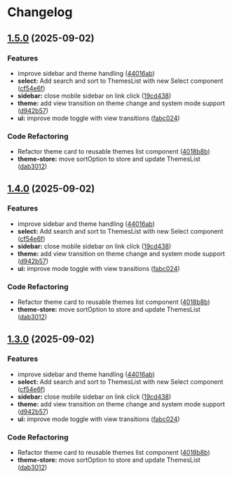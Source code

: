 # Changelog

## [1.5.0](https://github.com/odest/tauri-nextjs-template/compare/v1.4.0...v1.5.0) (2025-09-02)


### Features

* improve sidebar and theme handling ([44016ab](https://github.com/odest/tauri-nextjs-template/commit/44016ab602045cc41a5a61ecfa744ab265c45fbb))
* **select:** Add search and sort to ThemesList with new Select component ([cf54e6f](https://github.com/odest/tauri-nextjs-template/commit/cf54e6f8326081e21093b6726978d141fc3c9e21))
* **sidebar:** close mobile sidebar on link click ([19cd438](https://github.com/odest/tauri-nextjs-template/commit/19cd43888df4324b3f88d3dd1f62fd3d9461aaf6))
* **theme:** add view transition on theme change and system mode support ([d942b57](https://github.com/odest/tauri-nextjs-template/commit/d942b57313c93aa2db442f589af92c82497e146b))
* **ui:** improve mode toggle with view transitions ([fabc024](https://github.com/odest/tauri-nextjs-template/commit/fabc0243a5ead607a157b350dabffcb196c8dc0b))


### Code Refactoring

* Refactor theme card to reusable themes list component ([4018b8b](https://github.com/odest/tauri-nextjs-template/commit/4018b8b5c8c2cd2cb8d1ca4702f1cbd92ddebc55))
* **theme-store:** move sortOption to store and update ThemesList ([dab3012](https://github.com/odest/tauri-nextjs-template/commit/dab301269bb8ab0fe60e224bd57c5cbb62a3c2e8))

## [1.4.0](https://github.com/odest/tauri-nextjs-template/compare/v1.3.0...v1.4.0) (2025-09-02)


### Features

* improve sidebar and theme handling ([44016ab](https://github.com/odest/tauri-nextjs-template/commit/44016ab602045cc41a5a61ecfa744ab265c45fbb))
* **select:** Add search and sort to ThemesList with new Select component ([cf54e6f](https://github.com/odest/tauri-nextjs-template/commit/cf54e6f8326081e21093b6726978d141fc3c9e21))
* **sidebar:** close mobile sidebar on link click ([19cd438](https://github.com/odest/tauri-nextjs-template/commit/19cd43888df4324b3f88d3dd1f62fd3d9461aaf6))
* **theme:** add view transition on theme change and system mode support ([d942b57](https://github.com/odest/tauri-nextjs-template/commit/d942b57313c93aa2db442f589af92c82497e146b))
* **ui:** improve mode toggle with view transitions ([fabc024](https://github.com/odest/tauri-nextjs-template/commit/fabc0243a5ead607a157b350dabffcb196c8dc0b))


### Code Refactoring

* Refactor theme card to reusable themes list component ([4018b8b](https://github.com/odest/tauri-nextjs-template/commit/4018b8b5c8c2cd2cb8d1ca4702f1cbd92ddebc55))
* **theme-store:** move sortOption to store and update ThemesList ([dab3012](https://github.com/odest/tauri-nextjs-template/commit/dab301269bb8ab0fe60e224bd57c5cbb62a3c2e8))

## [1.3.0](https://github.com/odest/tauri-nextjs-template/compare/v1.2.0...v1.3.0) (2025-09-02)


### Features

* improve sidebar and theme handling ([44016ab](https://github.com/odest/tauri-nextjs-template/commit/44016ab602045cc41a5a61ecfa744ab265c45fbb))
* **select:** Add search and sort to ThemesList with new Select component ([cf54e6f](https://github.com/odest/tauri-nextjs-template/commit/cf54e6f8326081e21093b6726978d141fc3c9e21))
* **sidebar:** close mobile sidebar on link click ([19cd438](https://github.com/odest/tauri-nextjs-template/commit/19cd43888df4324b3f88d3dd1f62fd3d9461aaf6))
* **theme:** add view transition on theme change and system mode support ([d942b57](https://github.com/odest/tauri-nextjs-template/commit/d942b57313c93aa2db442f589af92c82497e146b))
* **ui:** improve mode toggle with view transitions ([fabc024](https://github.com/odest/tauri-nextjs-template/commit/fabc0243a5ead607a157b350dabffcb196c8dc0b))


### Code Refactoring

* Refactor theme card to reusable themes list component ([4018b8b](https://github.com/odest/tauri-nextjs-template/commit/4018b8b5c8c2cd2cb8d1ca4702f1cbd92ddebc55))
* **theme-store:** move sortOption to store and update ThemesList ([dab3012](https://github.com/odest/tauri-nextjs-template/commit/dab301269bb8ab0fe60e224bd57c5cbb62a3c2e8))
